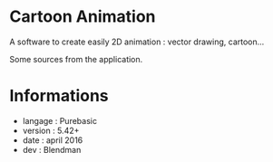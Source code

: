 # Cartoon Animation
A software to create easily 2D animation : vector drawing, cartoon...

Some sources from the application.

# Informations
- langage : Purebasic
- version : 5.42+
- date : april 2016
- dev : Blendman
